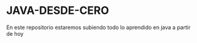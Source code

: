 # JAVA-DESDE-CERO
En este repositorio estaremos subiendo todo lo aprendido en java a partir de hoy 
